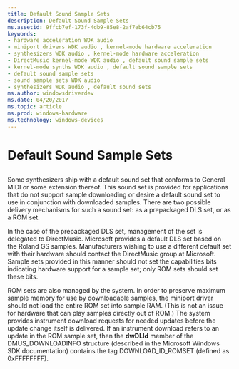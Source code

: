 ```yaml
---
title: Default Sound Sample Sets
description: Default Sound Sample Sets
ms.assetid: 9ffcb7ef-173f-4db9-85e8-2af7eb64cb75
keywords:
- hardware acceleration WDK audio
- miniport drivers WDK audio , kernel-mode hardware acceleration
- synthesizers WDK audio , kernel-mode hardware acceleration
- DirectMusic kernel-mode WDK audio , default sound sample sets
- kernel-mode synths WDK audio , default sound sample sets
- default sound sample sets
- sound sample sets WDK audio
- synthesizers WDK audio , default sound sets
ms.author: windowsdriverdev
ms.date: 04/20/2017
ms.topic: article
ms.prod: windows-hardware
ms.technology: windows-devices
---
```


# Default Sound Sample Sets


## <span id="default_sound_sample_sets"></span><span id="DEFAULT_SOUND_SAMPLE_SETS"></span>


Some synthesizers ship with a default sound set that conforms to General MIDI or some extension thereof. This sound set is provided for applications that do not support sample downloading or desire a default sound set to use in conjunction with downloaded samples. There are two possible delivery mechanisms for such a sound set: as a prepackaged DLS set, or as a ROM set.

In the case of the prepackaged DLS set, management of the set is delegated to DirectMusic. Microsoft provides a default DLS set based on the Roland GS samples. Manufacturers wishing to use a different default set with their hardware should contact the DirectMusic group at Microsoft. Sample sets provided in this manner should not set the capabilities bits indicating hardware support for a sample set; only ROM sets should set these bits.

ROM sets are also managed by the system. In order to preserve maximum sample memory for use by downloadable samples, the miniport driver should not load the entire ROM set into sample RAM. (This is not an issue for hardware that can play samples directly out of ROM.) The system provides instrument download requests for needed updates before the update change itself is delivered. If an instrument download refers to an update in the ROM sample set, then the **dwDLId** member of the DMUS\_DOWNLOADINFO structure (described in the Microsoft Windows SDK documentation) contains the tag DOWNLOAD\_ID\_ROMSET (defined as 0xFFFFFFFF).

 

 




